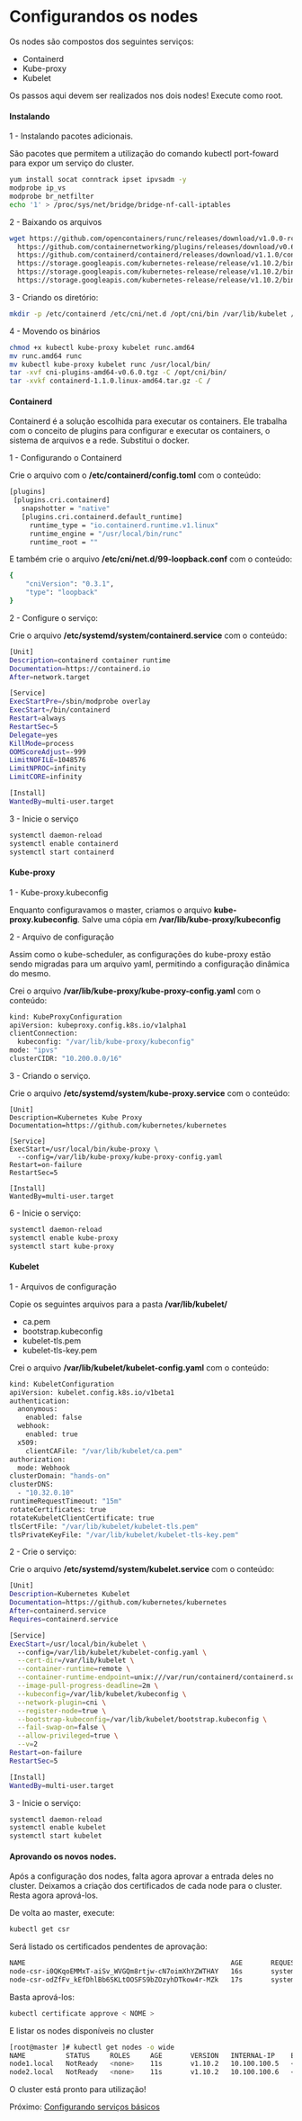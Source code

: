# Configurandos os nodes

Os nodes são compostos dos seguintes serviços:

* Containerd
* Kube-proxy
* Kubelet 

Os passos aqui devem ser realizados nos dois nodes! Execute como root.

#### Instalando

1 - Instalando pacotes adicionais.

São pacotes que permitem a utilização do comando kubectl port-foward para expor
um serviço do cluster.

```bash
yum install socat conntrack ipset ipvsadm -y
modprobe ip_vs
modprobe br_netfilter
echo '1' > /proc/sys/net/bridge/bridge-nf-call-iptables
```

2 - Baixando os arquivos

```bash
wget https://github.com/opencontainers/runc/releases/download/v1.0.0-rc5/runc.amd64 \
  https://github.com/containernetworking/plugins/releases/download/v0.6.0/cni-plugins-amd64-v0.6.0.tgz \
  https://github.com/containerd/containerd/releases/download/v1.1.0/containerd-1.1.0.linux-amd64.tar.gz \
  https://storage.googleapis.com/kubernetes-release/release/v1.10.2/bin/linux/amd64/kubectl \
  https://storage.googleapis.com/kubernetes-release/release/v1.10.2/bin/linux/amd64/kube-proxy \
  https://storage.googleapis.com/kubernetes-release/release/v1.10.2/bin/linux/amd64/kubelet
```

3 - Criando os diretório:

```bash
mkdir -p /etc/containerd /etc/cni/net.d /opt/cni/bin /var/lib/kubelet /var/lib/kube-proxy /var/lib/kubernetes /var/run/kubernetes
```

4 - Movendo os binários

```bash
chmod +x kubectl kube-proxy kubelet runc.amd64
mv runc.amd64 runc
mv kubectl kube-proxy kubelet runc /usr/local/bin/
tar -xvf cni-plugins-amd64-v0.6.0.tgz -C /opt/cni/bin/
tar -xvkf containerd-1.1.0.linux-amd64.tar.gz -C /
 ```
 
 #### Containerd
 
 Containerd é a solução escolhida para executar os containers. 
 Ele trabalha com o conceito de plugins para configurar e executar os containers, 
 o sistema de arquivos e a rede.
 Substitui o docker. 
 
 1 - Configurando o Containerd
 
Crie o arquivo com o **/etc/containerd/config.toml** com o conteúdo:  
 
 ```bash 
[plugins]
  [plugins.cri.containerd]
    snapshotter = "native"
    [plugins.cri.containerd.default_runtime]
      runtime_type = "io.containerd.runtime.v1.linux"
      runtime_engine = "/usr/local/bin/runc"
      runtime_root = ""
```

E também crie o arquivo **/etc/cni/net.d/99-loopback.conf** com o conteúdo:

```bash
{
    "cniVersion": "0.3.1",
    "type": "loopback"
}
```

2 - Configure o serviço: 

Crie o arquivo **/etc/systemd/system/containerd.service** com o conteúdo:


```bash
[Unit]
Description=containerd container runtime
Documentation=https://containerd.io
After=network.target

[Service]
ExecStartPre=/sbin/modprobe overlay
ExecStart=/bin/containerd
Restart=always
RestartSec=5
Delegate=yes
KillMode=process
OOMScoreAdjust=-999
LimitNOFILE=1048576
LimitNPROC=infinity
LimitCORE=infinity

[Install]
WantedBy=multi-user.target
```

3 - Inicie o serviço

```bash
systemctl daemon-reload
systemctl enable containerd
systemctl start containerd
```

#### Kube-proxy

1 - Kube-proxy.kubeconfig

Enquanto configuravamos o master, criamos o arquivo **kube-proxy.kubeconfig**.
Salve uma cópia em **/var/lib/kube-proxy/kubeconfig**

2 - Arquivo de configuração

Assim como o kube-scheduler, as configurações do kube-proxy estão sendo migradas para
um arquivo yaml, permitindo a configuração dinâmica do mesmo.

Crei o arquivo **/var/lib/kube-proxy/kube-proxy-config.yaml** com o conteúdo:

```bash
kind: KubeProxyConfiguration
apiVersion: kubeproxy.config.k8s.io/v1alpha1
clientConnection:
  kubeconfig: "/var/lib/kube-proxy/kubeconfig"
mode: "ipvs"
clusterCIDR: "10.200.0.0/16"
```

3 - Criando o serviço.

Crie o arquivo **/etc/systemd/system/kube-proxy.service** com o conteúdo:

```
[Unit]
Description=Kubernetes Kube Proxy
Documentation=https://github.com/kubernetes/kubernetes

[Service]
ExecStart=/usr/local/bin/kube-proxy \
  --config=/var/lib/kube-proxy/kube-proxy-config.yaml
Restart=on-failure
RestartSec=5

[Install]
WantedBy=multi-user.target
```

6 - Inicie o serviço:

```bash
systemctl daemon-reload
systemctl enable kube-proxy
systemctl start kube-proxy
```

#### Kubelet

1 - Arquivos de configuração

Copie os seguintes arquivos para a pasta **/var/lib/kubelet/**

* ca.pem
* bootstrap.kubeconfig
* kubelet-tls.pem
* kubelet-tls-key.pem

Crei o arquivo **/var/lib/kubelet/kubelet-config.yaml** com o conteúdo:

```bash
kind: KubeletConfiguration
apiVersion: kubelet.config.k8s.io/v1beta1
authentication:
  anonymous:
    enabled: false
  webhook:
    enabled: true
  x509:
    clientCAFile: "/var/lib/kubelet/ca.pem"
authorization:
  mode: Webhook
clusterDomain: "hands-on"
clusterDNS:
  - "10.32.0.10"
runtimeRequestTimeout: "15m"
rotateCertificates: true
rotateKubeletClientCertificate: true
tlsCertFile: "/var/lib/kubelet/kubelet-tls.pem"
tlsPrivateKeyFile: "/var/lib/kubelet/kubelet-tls-key.pem"

``` 

2 - Crie o serviço:

Crie o arquivo **/etc/systemd/system/kubelet.service** com o conteúdo:

```bash
[Unit]
Description=Kubernetes Kubelet
Documentation=https://github.com/kubernetes/kubernetes
After=containerd.service
Requires=containerd.service

[Service]
ExecStart=/usr/local/bin/kubelet \
  --config=/var/lib/kubelet/kubelet-config.yaml \
  --cert-dir=/var/lib/kubelet \
  --container-runtime=remote \
  --container-runtime-endpoint=unix:///var/run/containerd/containerd.sock \
  --image-pull-progress-deadline=2m \
  --kubeconfig=/var/lib/kubelet/kubeconfig \
  --network-plugin=cni \
  --register-node=true \
  --bootstrap-kubeconfig=/var/lib/kubelet/bootstrap.kubeconfig \
  --fail-swap-on=false \
  --allow-privileged=true \
  --v=2
Restart=on-failure
RestartSec=5

[Install]
WantedBy=multi-user.target
```

3 - Inicie o serviço:

```bash
systemctl daemon-reload
systemctl enable kubelet
systemctl start kubelet
```

#### Aprovando os novos nodes.

Após a configuração dos nodes, falta agora aprovar a entrada deles no cluster.
Deixamos a criação dos certificados de cada node para o cluster. Resta agora aprová-los.

De volta ao master, execute:

```bash
kubectl get csr
```

Será listado os certificados pendentes de aprovação:

```bash
NAME                                                   AGE       REQUESTOR                 CONDITION
node-csr-i0QKqoEMMxT-aiSv_WVGQm8rtjw-cN7oimXhYZWTHAY   16s       system:bootstrap:57f123   Pending
node-csr-odZfFv_kEfDhlBb6SKLtOOSFS9bZOzyhDTkow4r-MZk   17s       system:bootstrap:57f123   Pending
```

Basta aprová-los:
```bash
kubectl certificate approve < NOME >
```

E listar os nodes disponíveis no cluster
```bash
[root@master ]# kubectl get nodes -o wide
NAME          STATUS     ROLES     AGE       VERSION   INTERNAL-IP    EXTERNAL-IP   OS-IMAGE                KERNEL-VERSION               CONTAINER-RUNTIME
node1.local   NotReady   <none>    11s       v1.10.2   10.100.100.5   <none>        CentOS Linux 7 (Core)   3.10.0-862.11.6.el7.x86_64   containerd://1.2.0-beta.2
node2.local   NotReady   <none>    11s       v1.10.2   10.100.100.6   <none>        CentOS Linux 7 (Core)   3.10.0-862.11.6.el7.x86_64   containerd://1.2.0-beta.2
```

O cluster está pronto para utilização!

Próximo: [Configurando serviços básicos](servicos.md)
